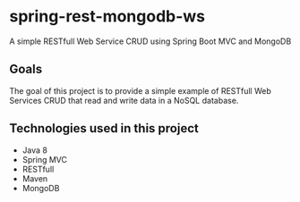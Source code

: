 # spring-rest-mongodb-ws

A simple RESTfull Web Service CRUD using Spring Boot MVC and MongoDB

## Goals

The goal of this project is to provide a simple example of RESTfull Web Services CRUD that read and write data in a NoSQL database.

## Technologies used in this project

- Java 8
- Spring MVC
- RESTfull
- Maven
- MongoDB
